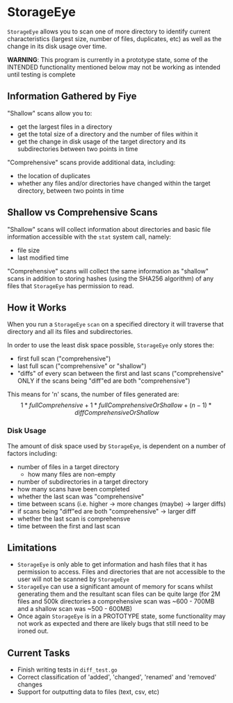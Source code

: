 # StorageEye
`StorageEye` allows you to scan one of more directory to identify current characteristics (largest size, number of files, duplicates, etc) as well as the change in its disk usage over time.

**WARNING**: This program is currently in a prototype state, some of the INTENDED functionality mentioned below may not be working as intended until testing is complete

## Information Gathered by Fiye
"Shallow" scans allow you to:
- get the largest files in a directory
- get the total size of a directory and the number of files within it
- get the change in disk usage of the target directory and its subdirectories between two points in time

"Comprehensive" scans provide additional data, including:
- the location of duplicates
- whether any files and/or directories have changed within the target directory, between two points in time 

## Shallow vs Comprehensive Scans
"Shallow" scans will collect information about directories and basic file information accessible with the `stat` system call, namely:
- file size
- last modified time

"Comprehensive" scans will collect the same information as "shallow" scans in addition to storing hashes (using the SHA256 algorithm) of any files that `StorageEye` has permission to read.

## How it Works
When you run a `StorageEye` `scan` on a specified directory it will traverse that directory and all its files and subdirectories.

In order to use the least disk space possible, `StorageEye` only stores the:
- first full scan ("comprehensive")
- last full scan ("comprehensive" or "shallow")
- "diffs" of every scan between the first and last scans ("comprehensive" ONLY if the scans being "diff"ed are both "comprehensive")

This means for 'n' scans, the number of files generated are: 
$$1 * fullComprehensive + 1 * fullComprehensiveOrShallow + (n-1) * diffComprehensiveOrShallow$$

### Disk Usage
The amount of disk space used by `StorageEye`, is dependent on a number of factors including:
- number of files in a target directory
  - how many files are non-empty 
- number of subdirectories in a target directory
- how many scans have been completed
- whether the last scan was "comprehensive"
- time between scans (i.e. higher -> more changes (maybe) -> larger diffs)
- if scans being "diff"ed are both "comprehensive" -> larger diff
- whether the last scan is comprehensve
- time between the first and last scan

## Limitations
- `StorageEye` is only able to get information and hash files that it has permission to access. Files and directories that are not accessible to the user will not be scanned by `StorageEye`
- `StorageEye` can use a significant amount of memory for scans whilst generating them and the resultant scan files can be quite large
(for 2M files and 500k directories a comprehensive scan was ~600 - 700MB and a shallow scan was ~500 - 600MB)
- Once again `StorageEye` is in a PROTOTYPE state, some functionality may not work as expected and there are likely bugs that still need to be ironed out.

## Current Tasks
- Finish writing tests in `diff_test.go`
- Correct classification of 'added', 'changed', 'renamed' and 'removed' changes
- Support for outputting data to files (text, csv, etc)
